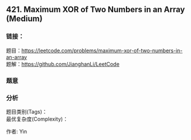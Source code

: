 ## 421. Maximum XOR of Two Numbers in an Array (Medium)

### **链接**：
题目：https://leetcode.com/problems/maximum-xor-of-two-numbers-in-an-array  
题解：https://github.com/JianghanLi/LeetCode

### **题意**



### **分析**  
题目类别(Tags)：  
最优复杂度(Complexity)：  



作者: Yin
